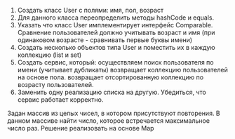 1) Создать класс User с полями: имя, пол, возраст
2) Для данного класса переопределить методы hashCode и equals.
3) Указать что класс User имплементирует интерфейс Comparable.
   Сравнение пользователей должно учитывать возраст и имя
   (при одинаковом возрасте - сравнивать первые буквы имени)
4) Создать несколько объектов типа User и поместить их в каждую коллекцию (list и set)
5) Cоздать сервис, который:
   осуществляем поиск пользователя по имени (учитывает дубликаты)
   возвращает коллекцию пользователей на основе пола.
   возвращает отсортированную коллекцию по возрасту пользователей.
6) Заменить одну реализацию списка на другую. Убедиться, что сервис работает корректно.


Задан массив из целых чисел, в котором присутствуют повторения. 
В данном массиве найти число, которое встречается максимальное число раз. 
Решение реализовать на основе Map